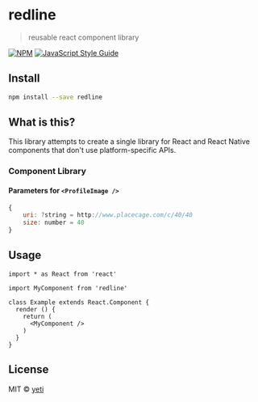 # redline

> reusable react component library

[![NPM](https://img.shields.io/npm/v/redline.svg)](https://www.npmjs.com/package/redline) [![JavaScript Style Guide](https://img.shields.io/badge/code_style-standard-brightgreen.svg)](https://standardjs.com)

## Install

```bash
npm install --save redline
```


## What is this?

This library attempts to create a single library 
for React and React Native components that
don't use platform-specific APIs.


### Component Library

#### Parameters for `<ProfileImage />`

```js
{
	uri: ?string = http://www.placecage.com/c/40/40
	size: number = 40
}
```



## Usage

```tsx
import * as React from 'react'

import MyComponent from 'redline'

class Example extends React.Component {
  render () {
    return (
      <MyComponent />
    )
  }
}
```

## License

MIT © [yeti](https://github.com/yeti)
